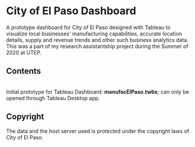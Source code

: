 # City of El Paso Dashboard 
A prototype dashboard for City of El Paso designed with Tableau to visualize local businesses' manufacturing capabilities, accurate location details, supply and revenue trends and other such business analytics data. This was a part of my research assistantship project during the Summer of 2020 at UTEP. 
## Contents
<br> Initial prototype for Tableau Dashboard: **manufacElPaso.twbx**; can only be opened through Tableau Desktop app. 
## Copyright
The data and the host server used is protected under the copyright laws of  City of El Paso. 
